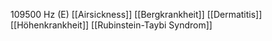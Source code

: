 109500 Hz (E)
[[Airsickness]]
[[Bergkrankheit]]
[[Dermatitis]]
[[Höhenkrankheit]]
[[Rubinstein-Taybi Syndrom]]